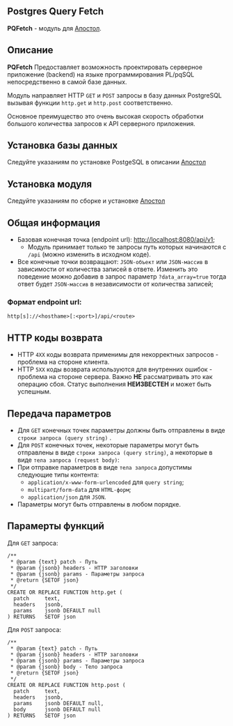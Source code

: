 Postgres Query Fetch
-
**PQFetch** - модуль для [Апостол](https://github.com/apostoldevel/apostol).

Описание
-

**PQFetch** Предоставляет возможность проектировать серверное приложение (backend) на языке программирования PL/pqSQL непосредственно в самой базе данных.

Модуль направляет HTTP `GET` и `POST` запросы в базу данных PostgreSQL вызывая функции `http.get` и `http.post` соответственно.

Основное преимущество это очень высокая скорость обработки большого количества запросов к API серверного приложения.

Установка базы данных
-
Следуйте указаниям по установке PostgeSQL в описании [Апостол](https://github.com/apostoldevel/apostol#postgresql)

Установка модуля
-
Следуйте указаниям по сборке и установке [Апостол](https://github.com/apostoldevel/apostol#%D1%81%D0%B1%D0%BE%D1%80%D0%BA%D0%B0-%D0%B8-%D1%83%D1%81%D1%82%D0%B0%D0%BD%D0%BE%D0%B2%D0%BA%D0%B0)

## Общая информация
* Базовая конечная точка (endpoint url): [http://localhost:8080/api/v1](http://localhost:8080/api/v1);
  * Модуль принимает только те запросы путь которых начинаются с `/api` (можно изменить в исходном коде).
* Все конечные точки возвращают: `JSON-объект` или `JSON-массив` в зависимости от количества записей в ответе. Изменить это поведение можно добавив в запрос параметр `?data_array=true` тогда ответ будет `JSON-массив` в независимости от количества записей;

### Формат endpoint url:
```
http[s]://<hosthame>[:<port>]/api/<route>
```

## HTTP коды возврата
* HTTP `4XX` коды возврата применимы для некорректных запросов - проблема на стороне клиента.
* HTTP `5XX` коды возврата используются для внутренних ошибок - проблема на стороне сервера. Важно **НЕ** рассматривать это как операцию сбоя. Статус выполнения **НЕИЗВЕСТЕН** и может быть успешным.

## Передача параметров
* Для `GET` конечных точек параметры должны быть отправлены в виде `строки запроса (query string)` .
* Для `POST` конечных точек, некоторые параметры могут быть отправлены в виде `строки запроса (query string)`, а некоторые в виде `тела запроса (request body)`:
* При отправке параметров в виде `тела запроса` допустимы следующие типы контента:
  * `application/x-www-form-urlencoded` для `query string`;
  * `multipart/form-data` для `HTML-форм`;
  * `application/json` для `JSON`.
* Параметры могут быть отправлены в любом порядке.

Парамерты функций
-
Для `GET` запроса:
~~~postgresql
/**
 * @param {text} patch - Путь
 * @param {jsonb} headers - HTTP заголовки
 * @param {jsonb} params - Параметры запроса
 * @return {SETOF json}
 */
CREATE OR REPLACE FUNCTION http.get (
  patch     text,
  headers   jsonb,
  params    jsonb DEFAULT null
) RETURNS   SETOF json
~~~ 

Для `POST` запроса:
~~~postgresql
/**
 * @param {text} patch - Путь
 * @param {jsonb} headers - HTTP заголовки
 * @param {jsonb} params - Параметры запроса
 * @param {jsonb} body - Тело запроса
 * @return {SETOF json}
 */
CREATE OR REPLACE FUNCTION http.post (
  patch     text,
  headers   jsonb,
  params    jsonb DEFAULT null,
  body      jsonb DEFAULT null
) RETURNS   SETOF json
~~~ 
